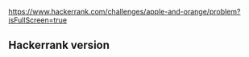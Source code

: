 https://www.hackerrank.com/challenges/apple-and-orange/problem?isFullScreen=true

##  Hackerrank version

```java




```